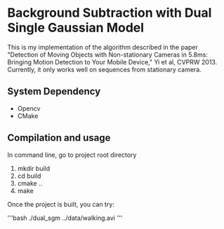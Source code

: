 Background Subtraction with Dual Single Gaussian Model
================================================================================

This is my implementation of the algorithm described in the paper "Detection of 
Moving Objects with Non-stationary Cameras in 5.8ms: Bringing Motion Detection to 
Your Mobile Device," Yi et al, CVPRW 2013. Currently, it only works well on 
sequences from stationary camera.


System Dependency
--------------------------------------------------------------------------------

* Opencv
* CMake


Compilation and usage
--------------------------------------------------------------------------------

In command line, go to project root directory

1. mkdir build
2. cd build
3. cmake ..
4. make

Once the project is built, you can try:

'''bash
./dual_sgm ../data/walking.avi
'''
